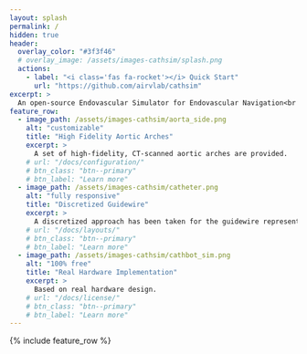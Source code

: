 ```yaml
---
layout: splash
permalink: /
hidden: true
header:
  overlay_color: "#3f3f46"
  # overlay_image: /assets/images-cathsim/splash.png
  actions:
    - label: "<i class='fas fa-rocket'></i> Quick Start"
      url: "https://github.com/airvlab/cathsim"
excerpt: >
  An open-source Endovascular Simulator for Endovascular Navigation<br />
feature_row:
  - image_path: /assets/images-cathsim/aorta_side.png
    alt: "customizable"
    title: "High Fidelity Aortic Arches"
    excerpt: >
      A set of high-fidelity, CT-scanned aortic arches are provided.
    # url: "/docs/configuration/"
    # btn_class: "btn--primary"
    # btn_label: "Learn more"
  - image_path: /assets/images-cathsim/catheter.png
    alt: "fully responsive"
    title: "Discretized Guidewire"
    excerpt: > 
      A discretized approach has been taken for the guidewire representation
    # url: "/docs/layouts/"
    # btn_class: "btn--primary"
    # btn_label: "Learn more"
  - image_path: /assets/images-cathsim/cathbot_sim.png
    alt: "100% free"
    title: "Real Hardware Implementation"
    excerpt: >
      Based on real hardware design.
    # url: "/docs/license/"
    # btn_class: "btn--primary"
    # btn_label: "Learn more"      
---
```


{% include feature_row %}

